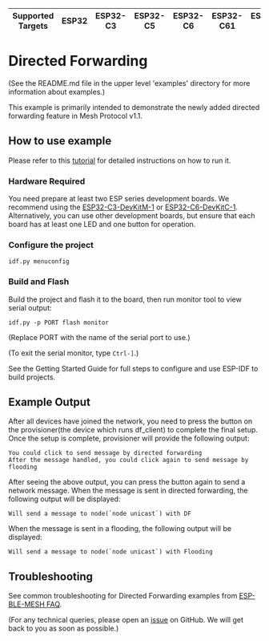 | Supported Targets | ESP32 | ESP32-C3 | ESP32-C5 | ESP32-C6 | ESP32-C61 | ESP32-H2 | ESP32-S3 |
| ----------------- | ----- | -------- | -------- | -------- | --------- | -------- | -------- |

# Directed Forwarding

(See the README.md file in the upper level 'examples' directory for more information about examples.)

This example is primarily intended to demonstrate the newly added directed forwarding feature in Mesh Protocol v1.1.

## How to use example

Please refer to this [tutorial](tutorial/BLE_Mesh_Directed_Forwarding_Example_Walkthrough.md) for detailed instructions on how to run it.


### Hardware Required
You need prepare at least two ESP series development boards. We recommend using the [ESP32-C3-DevKitM-1](https://docs.espressif.com/projects/esp-idf/en/latest/esp32c3/hw-reference/esp32c3/user-guide-devkitm-1.html) or [ESP32-C6-DevKitC-1](https://docs.espressif.com/projects/espressif-esp-dev-kits/en/latest/esp32c6/esp32-c6-devkitc-1/user_guide.html#). Alternatively, you can use other development boards, but ensure that each board has at least one LED and one button for operation.
### Configure the project

```
idf.py menuconfig
```

### Build and Flash

Build the project and flash it to the board, then run monitor tool to view serial output:

```
idf.py -p PORT flash monitor
```

(Replace PORT with the name of the serial port to use.)

(To exit the serial monitor, type ``Ctrl-]``.)

See the Getting Started Guide for full steps to configure and use ESP-IDF to build projects.

## Example Output
After all devices have joined the network, you need to press the button on the provisioner(the device which runs df_client) to complete the final setup. Once the setup is complete, provisioner will provide the following output:

```
You could click to send message by directed forwarding
After the message handled, you could click again to send message by flooding
```
After seeing the above output, you can press the button again to send a network message. When the message is sent in directed forwarding, the following output will be displayed: 
```
Will send a message to node(`node unicast`) with DF
```
When the message is sent in a flooding, the following output will be displayed:
```
Will send a message to node(`node unicast`) with Flooding
```
## Troubleshooting

See common troubleshooting for Directed Forwarding examples from [ESP-BLE-MESH FAQ](https://docs.espressif.com/projects/esp-idf/en/latest/esp32/api-guides/esp-ble-mesh/ble-mesh-index.html#esp-ble-mesh-faq).

(For any technical queries, please open an [issue](https://github.com/espressif/esp-idf/issues) on GitHub. We will get back to you as soon as possible.)

